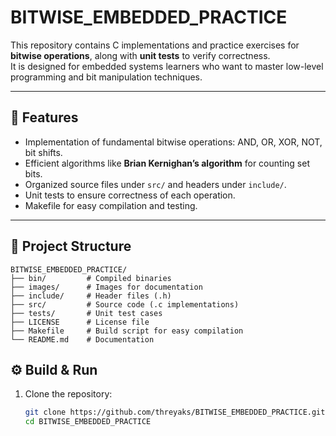 # BITWISE_EMBEDDED_PRACTICE

This repository contains C implementations and practice exercises for **bitwise operations**, along with **unit tests** to verify correctness.  
It is designed for embedded systems learners who want to master low-level programming and bit manipulation techniques.

---

## 📌 Features
- Implementation of fundamental bitwise operations: AND, OR, XOR, NOT, bit shifts.
- Efficient algorithms like **Brian Kernighan’s algorithm** for counting set bits.
- Organized source files under `src/` and headers under `include/`.
- Unit tests to ensure correctness of each operation.
- Makefile for easy compilation and testing.

---

## 📂 Project Structure

```plaintext
BITWISE_EMBEDDED_PRACTICE/
├── bin/         # Compiled binaries
├── images/      # Images for documentation
├── include/     # Header files (.h)
├── src/         # Source code (.c implementations)
├── tests/       # Unit test cases
├── LICENSE      # License file
├── Makefile     # Build script for easy compilation
└── README.md    # Documentation
```

## ⚙️ Build & Run

1. Clone the repository:
   ```bash
   git clone https://github.com/threyaks/BITWISE_EMBEDDED_PRACTICE.git
   cd BITWISE_EMBEDDED_PRACTICE

